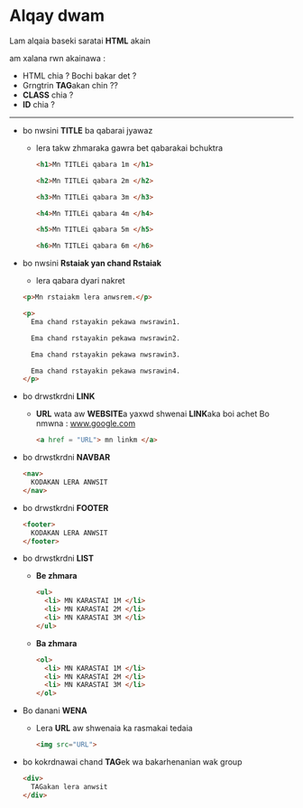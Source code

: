 # Alqay dwam

Lam alqaia baseki saratai **HTML** akain

am xalana rwn akainawa :

* HTML chia ? Bochi bakar det ?
* Grngtrin **TAG**akan chin ??
* **CLASS** chia ?
* **ID** chia ?

------------------------------

* bo nwsini **TITLE** ba qabarai jyawaz
  * lera takw zhmaraka gawra bet qabarakai bchuktra
    ```html
    <h1>Mn TITLEi qabara 1m </h1>
    
    <h2>Mn TITLEi qabara 2m </h2>
    
    <h3>Mn TITLEi qabara 3m </h3>
    
    <h4>Mn TITLEi qabara 4m </h4>
    
    <h5>Mn TITLEi qabara 5m </h5>

    <h6>Mn TITLEi qabara 6m </h6>
    ```
* bo nwsini **Rstaiak yan chand Rstaiak**
  * lera qabara dyari nakret
  ```html
  <p>Mn rstaiakm lera anwsrem.</p>

  <p>
    Ema chand rstayakin pekawa nwsrawin1.

    Ema chand rstayakin pekawa nwsrawin2.

    Ema chand rstayakin pekawa nwsrawin3.

    Ema chand rstayakin pekawa nwsrawin4.
  </p>
  ```
* bo drwstkrdni **LINK**
  * **URL** wata aw **WEBSITE**a yaxwd shwenai **LINK**aka boi achet
      Bo nmwna : www.google.com
    ```html
    <a href = "URL"> mn linkm </a>
    ```

* bo drwstkrdni **NAVBAR** 
  ```html
  <nav>
    KODAKAN LERA ANWSIT
  </nav>
  ```
* bo drwstkrdni **FOOTER**
  ```html
  <footer>
    KODAKAN LERA ANWSIT
  </footer>
  ```
* bo drwstkrdni **LIST**
  * **Be zhmara**
    ```html
    <ul>
      <li> MN KARASTAI 1M </li>
      <li> MN KARASTAI 2M </li>
      <li> MN KARASTAI 3M </li>
    </ul>
    ```
  * **Ba zhmara**
    ```html
    <ol>
      <li> MN KARASTAI 1M </li>
      <li> MN KARASTAI 2M </li>
      <li> MN KARASTAI 3M </li>
    </ol>
    ```
* Bo danani **WENA**
  * Lera **URL** aw shwenaia ka rasmakai tedaia
    ```html
    <img src="URL">
    ```
* bo kokrdnawai chand **TAG**ek wa bakarhenanian wak group
  ```html
  <div>
    TAGakan lera anwsit
  </div>
  ```
